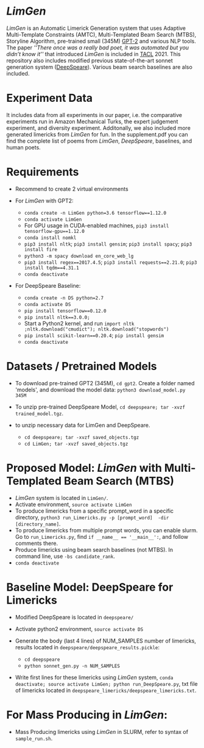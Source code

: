 # *LimGen*
*LimGen* is an Automatic Limerick Generation system that uses Adaptive Multi-Template Constraints (AMTC), Multi-Templated Beam Search (MTBS), Storyline Algorithm, pre-trained small (345M) [GPT-2](https://openai.com/blog/better-language-models/) and various NLP tools. The paper *''There once was a really bad poet, it was automated but you didn’t know it''* that introduced *LimGen* is included in [TACL](https://transacl.org/index.php/tacl) 2021. This repository also includes modified previous state-of-the-art sonnet generation system ([DeepSpeare](https://www.aclweb.org/anthology/P18-1181/)). Various beam search baselines are also included.

# Experiment Data

It includes data from all experiments in our paper, i.e. the comparative experiments run in Amazon Mechanical Turks, the expert judgement experiment, and diversity experiment. Additonally, we also included more generated limericks from *LimGen* for fun. In the supplement.pdf you can find the complete list of poems from *LimGen*, *DeepSpeare*, baselines, and human poets. 

# Requirements
- Recommend to create 2 virtual environments
- For *LimGen* with GPT2:
	- `conda create -n LimGen python=3.6 tensorflow==1.12.0`
	- `conda activate LimGen`
	- For GPU usage in CUDA-enabled machines, `pip3 install tensorflow-gpu==1.12.0`
	- `conda install nomkl`
	- `pip3 install nltk`; `pip3 install gensim`; `pip3 install spacy`; `pip3 install fire`
	- `python3 -m spacy download en_core_web_lg`
	- `pip3 install regex==2017.4.5`; `pip3 install requests==2.21.0`; `pip3 install tqdm==4.31.1`
	- `conda deactivate`

- For DeepSpeare Baseline:
	- `conda create -n DS python=2.7`
	- `conda activate DS`
	- `pip install tensorflow==0.12.0`
	- `pip install nltk==3.0.0;`
	- Start a Python2 kernel, and run `import nltk ;nltk.download("cmudict"); nltk.download("stopwords")`
	- `pip install scikit-learn==0.20.4`; `pip install gensim`
	- `conda deactivate`

# Datasets / Pretrained Models
- To download pre-trained GPT2 (345M), `cd gpt2`. Create a folder named 'models', and download the model data: `python3 download_model.py 345M`

- To unzip pre-trained DeepSpeare Model, `cd deepspeare; tar -xvzf trained_model.tgz`.

- to unzip necessary data for LimGen and DeepSpeare.
	- `cd deepspeare; tar -xvzf saved_objects.tgz`
	- `cd LimGen; tar -xvzf saved_objects.tgz`

# Proposed Model: *LimGen* with Multi-Templated Beam Search (MTBS)
- *LimGen* system is located in `LimGen/`.
- Activate environment, `source activate LimGen`
- To produce limericks from a specific prompt_word in a specific directory, `python3 run_Limericks.py -p [prompt_word]  -dir [directory_name]`.
- To produce limericks from multiple prompt words, you can enable slurm. Go to `run_Limericks.py`, find `if __name__ == '__main__':`, and follow comments there.
- Produce limericks using beam search baselines (not MTBS). In command line, use `-bs candidate_rank`. 
- `conda deactivate`

# Baseline Model: DeepSpeare for Limericks
- Modified DeepSpeare is located in `deepspeare/`
- Activate python2 environment, `source activate DS`
- Generate the body (last 4 lines) of NUM_SAMPLES number of limericks, results located in `deepspeare/deepspeare_results.pickle`:
	- `cd deepspeare`
	- `python sonnet_gen.py -n NUM_SAMPLES`

- Write first lines for these limericks using *LimGen* system, `conda deactivate; source activate LimGen; python run_DeepSpeare.py`, txt file of limericks located in `deepspeare_limericks/deepspeare_limericks.txt`.

# For Mass Producing in *LimGen*:
- Mass Producing limericks using *LimGen* in SLURM, refer to syntax of `sample_run.sh`.

